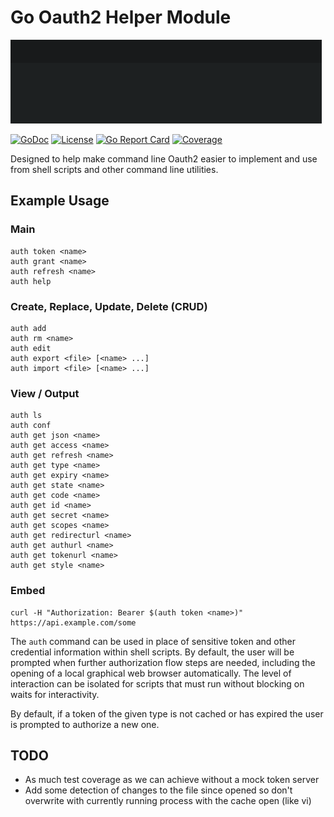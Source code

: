 # Go Oauth2 Helper Module

![Oauth2 Session](doc/session.gif)

[![GoDoc](https://godoc.org/gitlab.com/rwxrob/auth?status.svg)](https://godoc.org/gitlab.com/rwxrob/auth)
[![License](https://img.shields.io/badge/license-Apache-brightgreen.svg)](LICENSE)
[![Go Report Card](https://goreportcard.com/badge/gitlab.com/rwxrob/auth)](https://goreportcard.com/report/gitlab.com/rwxrob/auth)
[![Coverage](https://gocover.io/_badge/gitlab.com/rwxrob/auth)](https://gocover.io/gitlab.com/rwxrob/auth)

Designed to help make command line Oauth2 easier to implement and use
from shell scripts and other command line utilities.

## Example Usage

### Main

```
auth token <name>
auth grant <name>
auth refresh <name>
auth help
```

### Create, Replace, Update, Delete (CRUD)

```
auth add
auth rm <name>
auth edit
auth export <file> [<name> ...]
auth import <file> [<name> ...]
```

### View / Output

```
auth ls
auth conf 
auth get json <name>
auth get access <name>
auth get refresh <name>
auth get type <name>
auth get expiry <name>
auth get state <name>
auth get code <name>
auth get id <name>
auth get secret <name>
auth get scopes <name>
auth get redirecturl <name>
auth get authurl <name>
auth get tokenurl <name>
auth get style <name>
```

### Embed

```
curl -H "Authorization: Bearer $(auth token <name>)" https://api.example.com/some
```

The `auth` command can be used in place of sensitive token and other
credential information within shell scripts. By default, the user will
be prompted when further authorization flow steps are needed, including
the opening of a local graphical web browser automatically. The level of
interaction can be isolated for scripts that must run without blocking
on waits for interactivity.

By default, if a token of the given type is not cached or has expired
the user is prompted to authorize a new one.

## TODO

* As much test coverage as we can achieve without a mock token server
* Add some detection of changes to the file since opened so don't
  overwrite with currently running process with the cache open (like vi)
